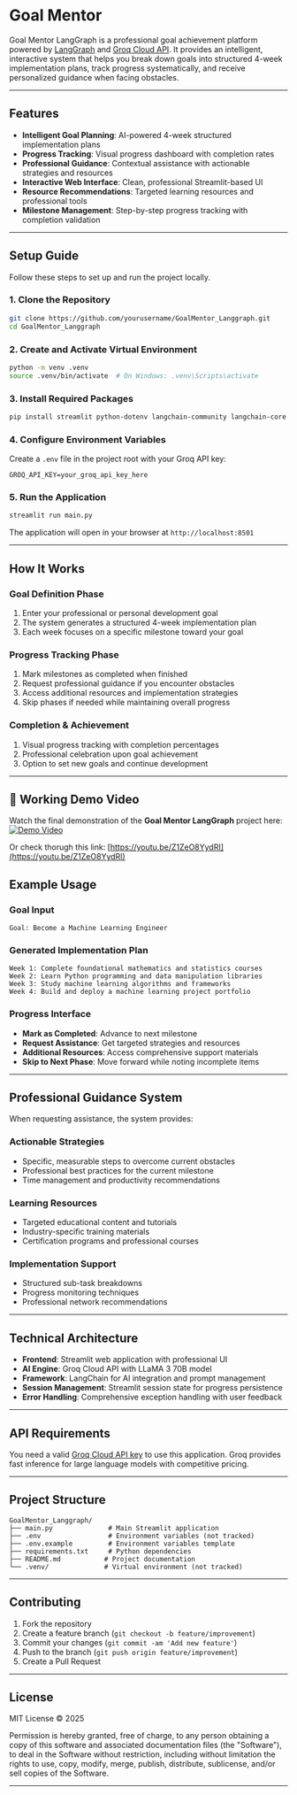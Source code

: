 # Goal Mentor 

Goal Mentor LangGraph is a professional goal achievement platform powered by [LangGraph](https://github.com/langchain-ai/langgraph) and [Groq Cloud API](https://groq.com/). It provides an intelligent, interactive system that helps you break down goals into structured 4-week implementation plans, track progress systematically, and receive personalized guidance when facing obstacles.

---

## Features

- **Intelligent Goal Planning**: AI-powered 4-week structured implementation plans
- **Progress Tracking**: Visual progress dashboard with completion rates
- **Professional Guidance**: Contextual assistance with actionable strategies and resources
- **Interactive Web Interface**: Clean, professional Streamlit-based UI
- **Resource Recommendations**: Targeted learning resources and professional tools
- **Milestone Management**: Step-by-step progress tracking with completion validation

---

## Setup Guide

Follow these steps to set up and run the project locally.

### 1. Clone the Repository
```bash
git clone https://github.com/yourusername/GoalMentor_Langgraph.git
cd GoalMentor_Langgraph
```

### 2. Create and Activate Virtual Environment
```bash
python -m venv .venv
source .venv/bin/activate  # On Windows: .venv\Scripts\activate
```

### 3. Install Required Packages
```bash
pip install streamlit python-dotenv langchain-community langchain-core langchain-openai openai
```

### 4. Configure Environment Variables
Create a `.env` file in the project root with your Groq API key:
```env
GROQ_API_KEY=your_groq_api_key_here
```

### 5. Run the Application
```bash
streamlit run main.py
```

The application will open in your browser at `http://localhost:8501`

---

## How It Works

### Goal Definition Phase
1. Enter your professional or personal development goal
2. The system generates a structured 4-week implementation plan
3. Each week focuses on a specific milestone toward your goal

### Progress Tracking Phase
1. Mark milestones as completed when finished
2. Request professional guidance if you encounter obstacles
3. Access additional resources and implementation strategies
4. Skip phases if needed while maintaining overall progress

### Completion & Achievement
1. Visual progress tracking with completion percentages
2. Professional celebration upon goal achievement
3. Option to set new goals and continue development

---
## 🎥 Working Demo Video

Watch the final demonstration of the **Goal Mentor LangGraph** project here:  
[![Demo Video](https://img.youtube.com/vi/Z1ZeO8YydRI/0.jpg)](https://youtu.be/Z1ZeO8YydRI)

Or check thorugh this link: [https://youtu.be/Z1ZeO8YydRI](https://youtu.be/Z1ZeO8YydRI)

## Example Usage

### Goal Input
```
Goal: Become a Machine Learning Engineer
```

### Generated Implementation Plan
```
Week 1: Complete foundational mathematics and statistics courses
Week 2: Learn Python programming and data manipulation libraries
Week 3: Study machine learning algorithms and frameworks
Week 4: Build and deploy a machine learning project portfolio
```

### Progress Interface
- **Mark as Completed**: Advance to next milestone
- **Request Assistance**: Get targeted strategies and resources
- **Additional Resources**: Access comprehensive support materials
- **Skip to Next Phase**: Move forward while noting incomplete items

---

## Professional Guidance System

When requesting assistance, the system provides:

### Actionable Strategies
- Specific, measurable steps to overcome current obstacles
- Professional best practices for the current milestone
- Time management and productivity recommendations

### Learning Resources
- Targeted educational content and tutorials
- Industry-specific training materials
- Certification programs and professional courses

### Implementation Support
- Structured sub-task breakdowns
- Progress monitoring techniques
- Professional network recommendations

---

## Technical Architecture

- **Frontend**: Streamlit web application with professional UI
- **AI Engine**: Groq Cloud API with LLaMA 3 70B model
- **Framework**: LangChain for AI integration and prompt management
- **Session Management**: Streamlit session state for progress persistence
- **Error Handling**: Comprehensive exception handling with user feedback

---

## API Requirements

You need a valid [Groq Cloud API key](https://console.groq.com/) to use this application. Groq provides fast inference for large language models with competitive pricing.

---

## Project Structure

```
GoalMentor_Langgraph/
├── main.py              # Main Streamlit application
├── .env                 # Environment variables (not tracked)
├── .env.example         # Environment variables template
├── requirements.txt     # Python dependencies
├── README.md           # Project documentation
└── .venv/              # Virtual environment (not tracked)
```

---

## Contributing

1. Fork the repository
2. Create a feature branch (`git checkout -b feature/improvement`)
3. Commit your changes (`git commit -am 'Add new feature'`)
4. Push to the branch (`git push origin feature/improvement`)
5. Create a Pull Request

---

## License

MIT License © 2025

Permission is hereby granted, free of charge, to any person obtaining a copy of this software and associated documentation files (the "Software"), to deal in the Software without restriction, including without limitation the rights to use, copy, modify, merge, publish, distribute, sublicense, and/or sell copies of the Software.

---
